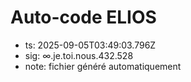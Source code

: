 # Auto-code ELIOS
- ts: 2025-09-05T03:49:03.796Z
- sig: ∞.je.toi.nous.432.528
- note: fichier généré automatiquement